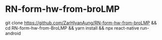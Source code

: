 # RN-form-hw-from-broLMP

git clone https://github.com/ZarHlyanAung/RN-form-hw-from-broLMP && cd RN-form-hw-from-BroLMP && yarn install && npx react-native run-android
